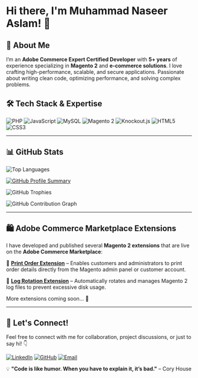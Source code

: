 # Hi there, I'm Muhammad Naseer Aslam! 👋

## 🚀 About Me
I’m an **Adobe Commerce Expert Certified Developer** with **5+ years** of experience specializing in **Magento 2** and **e-commerce solutions**. I love crafting high-performance, scalable, and secure applications. Passionate about writing clean code, optimizing performance, and solving complex problems.

## 🛠️ Tech Stack & Expertise

![PHP](https://img.shields.io/badge/PHP-777BB4?style=for-the-badge&logo=php&logoColor=white)
![JavaScript](https://img.shields.io/badge/JavaScript-F7DF1E?style=for-the-badge&logo=javascript&logoColor=black)
![MySQL](https://img.shields.io/badge/MySQL-4479A1?style=for-the-badge&logo=mysql&logoColor=white)
![Magento 2](https://img.shields.io/badge/Magento_2-EE672F?style=for-the-badge&logo=magento&logoColor=white)
![Knockout.js](https://img.shields.io/badge/Knockout.js-9E2B2B?style=for-the-badge&logo=knockout.js&logoColor=white)
![HTML5](https://img.shields.io/badge/HTML5-E34F26?style=for-the-badge&logo=html5&logoColor=white)
![CSS3](https://img.shields.io/badge/CSS3-1572B6?style=for-the-badge&logo=css3&logoColor=white)

---

## 📊 GitHub Stats

![Top Languages](https://github-readme-stats.vercel.app/api/top-langs/?username=naseeraslam&layout=compact&theme=radical)

[![GitHub Profile Summary](https://github-profile-summary-cards.vercel.app/api/cards/profile-details?username=naseeraslam&theme=radical)](https://github.com/naseeraslam)

![GitHub Trophies](https://github-profile-trophy.vercel.app/?username=naseeraslam&theme=radical)

![GitHub Contribution Graph](https://github-readme-activity-graph.vercel.app/graph?username=naseeraslam&theme=radical)

---

## 🛍️ Adobe Commerce Marketplace Extensions
I have developed and published several **Magento 2 extensions** that are live on the **Adobe Commerce Marketplace**:

🔹 [**Print Order Extension**](https://commercemarketplace.adobe.com/codecrafters-module-printorder.html) – Enables customers and administrators to print order details directly from the Magento admin panel or customer account.

🔹 [**Log Rotation Extension**](https://commercemarketplace.adobe.com/codecrafters-module-logrotation.html) – Automatically rotates and manages Magento 2 log files to prevent excessive disk usage.

More extensions coming soon... 🚀

---

## 🤝 Let's Connect!
Feel free to connect with me for collaboration, project discussions, or just to say hi! 👇

[![LinkedIn](https://img.shields.io/badge/LinkedIn-0A66C2?style=for-the-badge&logo=linkedin&logoColor=white)](https://www.linkedin.com/in/muhammad-naseer-aslam-magento-developer/)
[![GitHub](https://img.shields.io/badge/GitHub-181717?style=for-the-badge&logo=github&logoColor=white)](https://github.com/naseeraslam)
[![Email](https://img.shields.io/badge/Email-D14836?style=for-the-badge&logo=gmail&logoColor=white)](mailto:naseeraslam456@gmail.com)

💡 **"Code is like humor. When you have to explain it, it’s bad."** – Cory House
